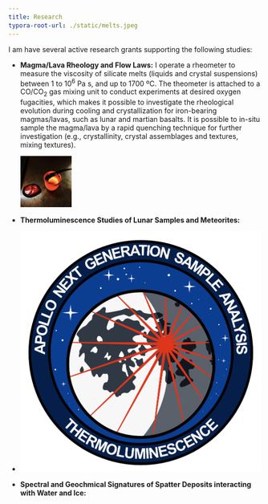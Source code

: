 ```yaml
---
title: Research
typora-root-url: ./static/melts.jpeg
---
```


I am have several active research grants supporting the following studies:

* **Magma/Lava Rheology and Flow Laws:** I operate a rheometer to measure the viscosity of silicate melts (liquids and crystal suspensions) between 1 to 10<sup>6</sup> Pa s, and up to 1700 ºC. The theometer is attached to a CO/CO<sub>2</sub> gas mixing unit to conduct experiments at desired oxygen fugacities, which makes it possible to investigate the rheological evolution during cooling and crystallization for iron-bearing magmas/lavas, such as lunar and martian basalts. It is possible to in-situ sample the magma/lava by a rapid quenching technique for further investigation (e.g., crystallinity, crystal assemblages and textures, mixing textures).

  <img src="static/melts.jpeg" alt="melt and glass" style="zoom:10%; float=right" />

  

* **Thermoluminescence Studies of Lunar Samples and Meteorites:**

* <img src="static/ANGSA_TL-logo_v3_small.png" alt="Apollo 17 Thermoluminescence" style="zoom:50%; float=right" />

* **Spectral and Geochmical Signatures of Spatter Deposits interacting with Water and Ice:**